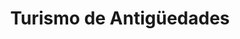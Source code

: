 ---
title: "Turismo de Antigüedades"
url: /luyego-de-somoza/turismo-de-antigueedades/
shop: antigüedades
---